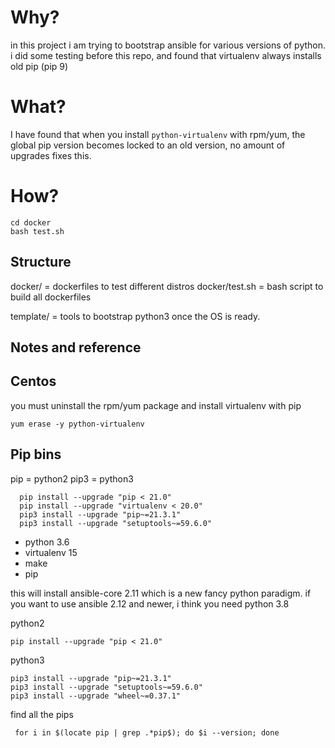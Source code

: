 # Why?
in this project i am trying to bootstrap ansible for various versions of python.
i did some testing before this repo, and found that virtualenv always installs old pip (pip 9)



# What?

I have found that when you install `python-virtualenv` with rpm/yum, the global pip version becomes locked to an old version, no amount of upgrades fixes this.




# How?

```
cd docker
bash test.sh
```

## Structure

docker/ = dockerfiles to test different distros
docker/test.sh = bash script to build all dockerfiles

template/ = tools to bootstrap python3 once the OS is ready.




## Notes and reference

## Centos 
you must uninstall the rpm/yum package and install virtualenv with pip 
```
yum erase -y python-virtualenv
```



## Pip bins
pip = python2
pip3 = python3

```
  pip install --upgrade "pip < 21.0"
  pip install --upgrade "virtualenv < 20.0"
  pip3 install --upgrade "pip~=21.3.1"
  pip3 install --upgrade "setuptools~=59.6.0"
```




* python 3.6 
* virtualenv 15
* make
* pip




this will install ansible-core 2.11 which is a new fancy python paradigm.
if you want to use ansible 2.12 and newer, i think you need python 3.8

python2
```
pip install --upgrade "pip < 21.0"
```

python3
```
pip3 install --upgrade "pip~=21.3.1"
pip3 install --upgrade "setuptools~=59.6.0"
pip3 install --upgrade "wheel~=0.37.1"
```

find all the pips
```
 for i in $(locate pip | grep .*pip$); do $i --version; done
```